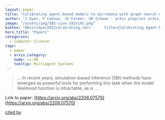```yaml
---
layout: paper
title: "Calibrating agent-based models to microdata with graph neural networks"
author: "J Dyer, P Cannon, JD Farmer, SM Schmon - arXiv preprint arXiv …, 2022 - arxiv.org"
image: "/assets/img/SBI-icon-192x192.png"
bibtex: "@misc{dyer2022calibrating,<br>      title={Calibrating Agent-based Models to Microdata with Graph Neural Networks}, <br>      author={Joel Dyer and Patrick Cannon and J. Doyne Farmer and Sebastian M. Schmon},<br>      year={2022},<br>      eprint={2206.07570},<br>      archivePrefix={arXiv},<br>      primaryClass={cs.MA}<br>}"
hero_title: "Papers"
categories:
  - Computer Science
tags:
  - paper
  - arxiv_category:
    name: cs.MA
    tooltip: Multiagent Systems
---
```

>… In recent years, simulation-based inference (SBI) methods have emerged as powerful tools for performing this task when the model likelihood function is intractable, as is …

Link to paper: [https://arxiv.org/abs/2206.07570](https://arxiv.org/abs/2206.07570)

[cited by](https://scholar.google.com/scholar?cites=789365223049490404&as_sdt=5,44&sciodt=0,44&hl=en&num=20)
